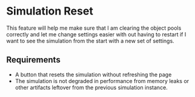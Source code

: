 # Simulation Reset

This feature will help me make sure that I am clearing the object pools correctly and let me change settings easier with out having to restart if I want to see the simulation from the start with a new set of settings.

## Requirements

- A button that resets the simulation without
  refreshing the page
- The simulation is not degraded in performance
  from memory leaks or other artifacts leftover
  from the previous simulation instance.
